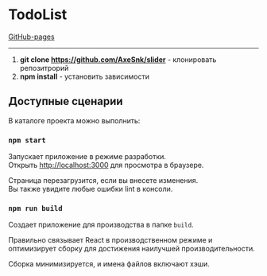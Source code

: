 # TodoList

[GitHub-pages](https://axesnk.github.io/react-training/)

---

1. __git clone https://github.com/AxeSnk/slider__ - клонировать репозитрорий
2. __npm install__ - установить зависимости

## Доступные сценарии

В каталоге проекта можно выполнить:

### `npm start`

Запускает приложение в режиме разработки.<br />
Открыть [http://localhost:3000](http://localhost:3000) для просмотра в браузере.

Страница перезагрузится, если вы внесете изменения.<br />
Вы также увидите любые ошибки lint в консоли.

### `npm run build`
Создает приложение для производства в папке `build`.<br />

Правильно связывает React в производственном режиме и оптимизирует сборку для достижения наилучшей производительности.

Сборка минимизируется, и имена файлов включают хэши.<br />